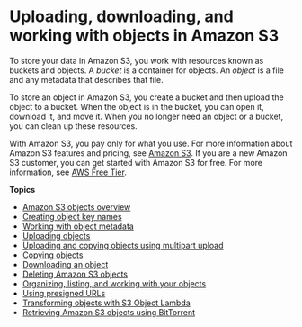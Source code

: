 # Uploading, downloading, and working with objects in Amazon S3<a name="uploading-downloading-objects"></a>

To store your data in Amazon S3, you work with resources known as buckets and objects\. A *bucket* is a container for objects\. An *object* is a file and any metadata that describes that file\.

To store an object in Amazon S3, you create a bucket and then upload the object to a bucket\. When the object is in the bucket, you can open it, download it, and move it\. When you no longer need an object or a bucket, you can clean up these resources\.

With Amazon S3, you pay only for what you use\. For more information about Amazon S3 features and pricing, see [Amazon S3](http://aws.amazon.com/s3)\. If you are a new Amazon S3 customer, you can get started with Amazon S3 for free\. For more information, see [AWS Free Tier](http://aws.amazon.com/free)\.

**Topics**
+ [Amazon S3 objects overview](UsingObjects.md)
+ [Creating object key names](object-keys.md)
+ [Working with object metadata](UsingMetadata.md)
+ [Uploading objects](upload-objects.md)
+ [Uploading and copying objects using multipart upload](mpuoverview.md)
+ [Copying objects](copy-object.md)
+ [Downloading an object](download-objects.md)
+ [Deleting Amazon S3 objects](DeletingObjects.md)
+ [Organizing, listing, and working with your objects](organizing-objects.md)
+ [Using presigned URLs](using-presigned-url.md)
+ [Transforming objects with S3 Object Lambda](transforming-objects.md)
+ [Retrieving Amazon S3 objects using BitTorrent](S3Torrent.md)
